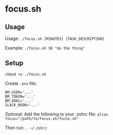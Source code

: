 # focus.sh

## Usage

Usage:
`./focus.sh [MINUTES] [TASK_DESCRIPTION]`

Example:
`./focus.sh 30 "do the thing"`

## Setup

`chmod +x ./focus.sh`

Create `.env` file:

```
BM_USER='...'
BM_TOKEN='...'
BM_GOAL='...'
SLACK_HOOK='...'
```

Optional: Add the following to your .zshrc file:
`alias focus="/path/to/focus.sh/focus.sh"`

Then run:
`. ~/.zshrc`
